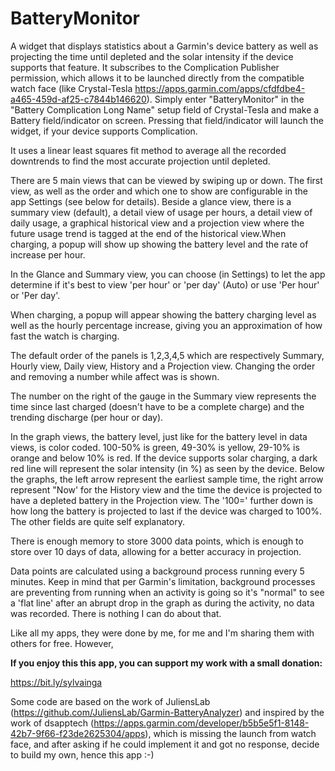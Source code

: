 # BatteryMonitor

A widget that displays statistics about a Garmin's device battery as well as projecting the time until depleted and the solar intensity if the device supports that feature. It subscribes to the Complication Publisher permission, which allows it to be launched directly from the compatible watch face (like Crystal-Tesla https://apps.garmin.com/apps/cfdfdbe4-a465-459d-af25-c7844b146620). Simply enter "BatteryMonitor" in the "Battery Complication Long Name" setup field of Crystal-Tesla and make a Battery field/indicator on screen. Pressing that field/indicator will launch the widget, if your device supports Complication.

It uses a linear least squares fit method to average all the recorded downtrends to find the most accurate projection until depleted.

There are 5 main views that can be viewed by swiping up or down. The first view, as well as the order and which one to show are configurable in the app Settings (see below for details). Beside a glance view, there is a summary view (default), a detail view of usage per hours, a detail view of daily usage, a graphical historical view and a projection view where the future usage trend is tagged at the end of the historical view.When charging, a popup will show up showing the battery level and the rate of increase per hour.

In the Glance and Summary view, you can choose (in Settings) to let the app determine if it's best to view 'per hour' or 'per day' (Auto) or use 'Per hour' or 'Per day'.

When charging, a popup will appear showing the battery charging level as well as the hourly percentage increase, giving you an approximation of how fast the watch is charging.

The default order of the panels is 1,2,3,4,5 which are respectively Summary, Hourly view, Daily view, History and a Projection view. Changing the order and removing a number while affect was is shown.

The number on the right of the gauge in the Summary view represents the time since last charged (doesn't have to be a complete charge) and the trending discharge (per hour or day).

In the graph views, the battery level, just like for the battery level in data views, is color coded. 100-50% is green, 49-30% is yellow, 29-10% is orange and below 10% is red. If the device supports solar charging, a dark red line will represent the solar intensity (in %) as seen by the device. Below the graphs, the left arrow represent the earliest sample time, the right arrow represent "Now' for the History view and the time the device is projected to have a depleted battery in the Projection view. The '100=' further down is how long the battery is projected to last if the device was charged to 100%. The other fields are quite self explanatory.

There is enough memory to store 3000 data points, which is enough to store over 10 days of data, allowing for a better accuracy in projection.

Data points are calculated using a background process running every 5 minutes. Keep in mind that per Garmin's limitation, background processes are preventing from running when an activity is going so it's "normal" to see a 'flat line' after an abrupt drop in the graph as during the activity, no data was recorded. There is nothing I can do about that.

Like all my apps, they were done by me, for me and I'm sharing them with others for free. However, 

**If you enjoy this this app, you can support my work with a small donation:**

https://bit.ly/sylvainga

Some code are based on the work of JuliensLab (https://github.com/JuliensLab/Garmin-BatteryAnalyzer) and inspired by the work of dsapptech (https://apps.garmin.com/developer/b5b5e5f1-8148-42b7-9f66-f23de2625304/apps), which is missing the launch from watch face, and after asking if he could implement it and got no response, decide to build my own, hence this app :-)

